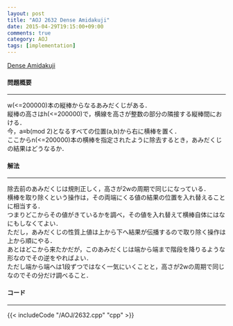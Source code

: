 ```yaml
---
layout: post
title: "AOJ 2632 Dense Amidakuji"
date: 2015-04-29T19:15:00+09:00
comments: true
category: AOJ
tags: [implementation]
---
```


[Dense Amidakuji](http://judge.u-aizu.ac.jp/onlinejudge/description.jsp?id=2632)

#### 問題概要

****

w(<=200000)本の縦棒からなるあみだくじがある．  
縦棒の高さはh(<=200000)で，横線を高さが整数の部分の隣接する縦棒間における．  
今，a≡b(mod 2)となるすべての位置(a,b)から右に横棒を置く．  
ここからn(<=200000)本の横棒を指定されたように除去するとき，あみだくじの結果はどうなるか．

#### 解法

****

除去前のあみだくじは規則正しく，高さが2wの周期で同じになっている．  
横棒を取り除くという操作は，その両端にくる値の結果の位置を入れ替えることに相当する．  
つまりどこからその値がきているかを調べ，その値を入れ替えて横棒自体にはなにもしなくてよい．  
ただし，あみだくじの性質上値は上から下へ結果が伝播するので取り除く操作は上から順にやる．  
あとはどこから来たかだが，このあみだくじは端から端まで階段を降りるような形なのでその逆をやればよい．  
ただし端から端へは1段ずつではなく一気にいくことと，高さが2wの周期で同じなのでその分だけ調べること．  

#### コード

****

{{< includeCode "/AOJ/2632.cpp" "cpp" >}}
